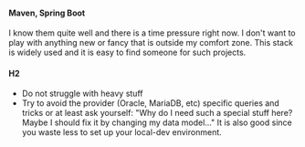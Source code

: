 #### Maven, Spring Boot

I know them quite well and there is a time pressure right now. I don't want to play with anything new or fancy that is outside my comfort zone.
This stack is widely used and it is easy to find someone for such projects.

#### H2

- Do not struggle with heavy stuff
- Try to avoid the provider (Oracle, MariaDB, etc) specific queries and tricks or at least ask yourself: "Why do I need such a special stuff here? Maybe I should fix it by changing my data model..." It is also good since you waste less to set up your local-dev environment.
